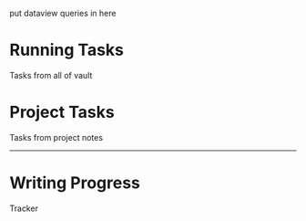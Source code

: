 put dataview queries in here

# Running Tasks
Tasks from all of vault

# Project Tasks
Tasks from project notes

---
# Writing Progress

Tracker 



